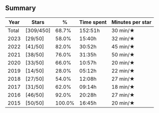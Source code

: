 ## Summary
Year|Stars|%|Time spent|Minutes per star
-|-|-|-|-
Total|[309/450]|68.7%|152:51h|30 min/★
2023|[29/50]|58.0%|15:40h|32 min/★
2022|[41/50]|82.0%|30:52h|45 min/★
2021|[38/50]|76.0%|31:35h|50 min/★
2020|[33/50]|66.0%|10:57h|20 min/★
2019|[14/50]|28.0%|05:12h|22 min/★
2018|[27/50]|54.0%|12:08h|27 min/★
2017|[31/50]|62.0%|09:14h|18 min/★
2016|[46/50]|92.0%|20:28h|27 min/★
2015|[50/50]|100.0%|16:45h|20 min/★
